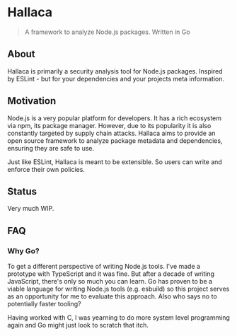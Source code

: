 # Hallaca

> A framework to analyze Node.js packages. Written in Go

## About

Hallaca is primarily a security analysis tool for Node.js packages. Inspired by ESLint - but for your dependencies and your projects meta information.

## Motivation

Node.js is a very popular platform for developers. It has a rich ecosystem via npm, its package manager. However, due to its popularity it is also constantly targeted by supply chain attacks.
Hallaca aims to provide an open source framework to analyze package metadata and dependencies, ensuring they are safe to use.

Just like ESLint, Hallaca is meant to be extensible. So users can write and enforce their own policies.

## Status

Very much WIP.

## FAQ

### Why Go?

To get a different perspective of writing Node.js tools. I've made a prototype with TypeScript and it was fine. But after a decade of writing JavaScript, there's only so much you can learn.
Go has proven to be a viable language for writing Node.js tools (e.g. esbuild) so this project serves as an opportunity for me to evaluate this approach. Also who says no to potentially faster tooling?

Having worked with C, I was yearning to do more system level programming again and Go might just look to scratch that itch.
